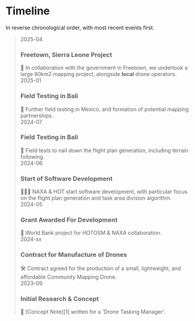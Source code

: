 # Timeline

In reverse chronological order, with most recent events first.

<!-- markdownlint-disable -->

<!-- NOTE the styling for this timeline is bundled in mkdocs as timeline.css -->
<!-- Additional emojis: community 🧑‍🧑‍🧒‍🧒 -->

> <div class="timeline-container">
>     <div class="timeline-entry">
>         <div class="timeline-date">2025-04</div>
>         <h3>Freetown, Sierra Leone Project</h3>
>         🚁 In collaboration with the government in Freetown, we undertook a large
>         80km2 mapping project, alongside <b>local</b> drone operators.
>         <div class="timeline-dot"></div>
>     </div>
>     <div class="timeline-entry">
>         <div class="timeline-date">2025-01</div>
>         <h3>Field Testing in Bali</h3>
>         🚁 Further field testing in Mexico, and formation of potential
>         mapping partnerships.
>         <div class="timeline-dot"></div>
>     </div>
>     <div class="timeline-entry">
>         <div class="timeline-date">2024-07</div>
>         <h3>Field Testing in Bali</h3>
>         🚁 Field tests to nail down the flight plan generation, including
>         terrain following.
>         <div class="timeline-dot"></div>
>     </div>
>     <div class="timeline-entry">
>         <div class="timeline-date">2024-06</div>
>         <h3>Start of Software Development</h3>
>         👨🏻‍💻 NAXA & HOT start software development, with particular focus
>         on the flight plan generation and task area division algorithm.
>         <div class="timeline-dot"></div>
>     </div>
>     <div class="timeline-entry">
>         <div class="timeline-date">2024-05</div>
>         <h3>Grant Awarded For Development</h3>
>         📝 World Bank project for HOTOSM & NAXA collaboration.
>         <div class="timeline-dot"></div>
>     </div>
>     <div class="timeline-entry">
>         <div class="timeline-date">2024-xx</div>
>         <h3>Contract for Manufacture of Drones</h3>
>         🛠️ Contract agreed for the production of a small, lightweight,
>         and affordable Community Mapping Drone.
>         <div class="timeline-dot"></div>
>     </div>
>     <div class="timeline-entry">
>         <div class="timeline-date">2023-09</div>
>         <h3>Initial Research & Concept</h3>
>         🔬 [Concept Note][1] written for a 'Drone Tasking Manager'.
>         <div class="timeline-dot"></div>
>     </div>
> </div>

<!-- markdownlint-restore -->

[1]: https://docs.google.com/document/d/118XdCzDeNPgMUXpDJbkFKxCuHOSkYoXwqc2c8cPPJ60/edit?usp=sharing
